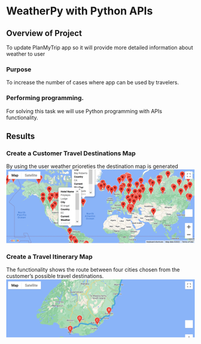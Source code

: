 # WeatherPy with Python APIs

## Overview of Project
To update PlanMyTrip app so it will provide more detailed information about weather to user

### Purpose
To increase the number of cases where app can be used by travelers.

### Performing programming.
For solving this task we will use Python programming with APIs functionality.



## Results

### Create a Customer Travel Destinations Map
By using the user weather prioreties the destination map is generated
![](Vacation_Search/WeatherPy_vacation_map.png)


### Create a Travel Itinerary Map
The functionality shows the route between four cities chosen from the customer’s possible travel destinations.
![](Vacation_Itinerary/WeatherPy_travel_map.png)
